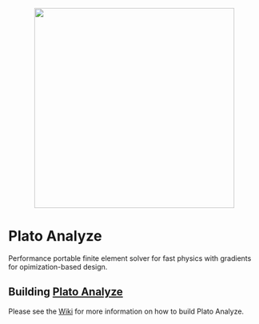<p align="center"><img src="https://github.com/platoengine/platoengine/blob/release-v0.1.0/figures/plato_logo_simple.png" width="400"/></p>

# Plato Analyze
Performance portable finite element solver for fast physics with gradients for opimization-based design.


## Building [Plato Analyze](https://github.com/platoengine/platoanalyze)
Please see the [Wiki](https://github.com/platoengine/platoengine/wiki/Spack-Build-Instructions-develop) for more information on how to build Plato Analyze.
